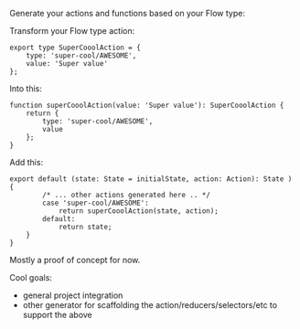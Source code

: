 
Generate your actions and functions based on your Flow type:

Transform your Flow type action:

```
export type SuperCooolAction = {
    type: 'super-cool/AWESOME',
    value: 'Super value'
};
```

Into this:

```
function superCooolAction(value: 'Super value'): SuperCooolAction {
    return {
        type: 'super-cool/AWESOME',
        value
    };
}
```

Add this:

```
export default (state: State = initialState, action: Action): State ) {
		/* ... other actions generated here .. */
        case 'super-cool/AWESOME':
            return superCooolAction(state, action);
        default:
            return state;
    }
}
```

Mostly a proof of concept for now.

Cool goals:

* general project integration
* other generator for scaffolding the action/reducers/selectors/etc to support the above